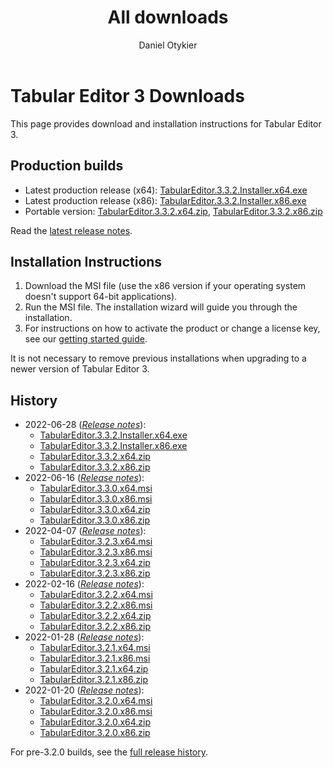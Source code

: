﻿---
uid: downloads
title: All downloads
author: Daniel Otykier
updated: 2022-02-16
---
# Tabular Editor 3 Downloads

This page provides download and installation instructions for Tabular Editor 3.

## Production builds

- Latest production release (x64): [TabularEditor.3.3.2.Installer.x64.exe](https://cdn.tabulareditor.com/files/TabularEditor.3.3.2.Installer.x64.exe)
- Latest production release (x86): [TabularEditor.3.3.2.Installer.x86.exe](https://cdn.tabulareditor.com/files/TabularEditor.3.3.2.Installer.x86.exe)
- Portable version: [TabularEditor.3.3.2.x64.zip](https://cdn.tabulareditor.com/files/TabularEditor.3.3.2.x64.zip), [TabularEditor.3.3.2.x86.zip](https://cdn.tabulareditor.com/files/TabularEditor.3.3.2.x86.zip)

Read the [latest release notes](release-notes/3_3_2.md).

## Installation Instructions

1. Download the MSI file (use the x86 version if your operating system doesn't support 64-bit applications).
2. Run the MSI file. The installation wizard will guide you through the installation.
3. For instructions on how to activate the product or change a license key, see our [getting started guide](https://docs.tabulareditor.com/te3/getting-started.html).

It is not necessary to remove previous installations when upgrading to a newer version of Tabular Editor 3.

## History

- 2022-06-28 (*[Release notes](release-notes/3_3_2.md)*):
  - [TabularEditor.3.3.2.Installer.x64.exe](https://cdn.tabulareditor.com/files/TabularEditor.3.3.2.Installer.x64.exe)
  - [TabularEditor.3.3.2.Installer.x86.exe](https://cdn.tabulareditor.com/files/TabularEditor.3.3.2.Installer.x86.exe)
  - [TabularEditor.3.3.2.x64.zip](https://cdn.tabulareditor.com/files/TabularEditor.3.3.2.x64.zip)
  - [TabularEditor.3.3.2.x86.zip](https://cdn.tabulareditor.com/files/TabularEditor.3.3.2.x86.zip)
- 2022-06-16 (*[Release notes](release-notes/3_3_0.md)*):
  - [TabularEditor.3.3.0.x64.msi](https://cdn.tabulareditor.com/files/TabularEditor.3.3.0.x64.msi)
  - [TabularEditor.3.3.0.x86.msi](https://cdn.tabulareditor.com/files/TabularEditor.3.3.0.x86.msi)
  - [TabularEditor.3.3.0.x64.zip](https://cdn.tabulareditor.com/files/TabularEditor.3.3.0.x64.zip)
  - [TabularEditor.3.3.0.x86.zip](https://cdn.tabulareditor.com/files/TabularEditor.3.3.0.x86.zip)
- 2022-04-07 (*[Release notes](release-notes/3_2_3.md)*):
  - [TabularEditor.3.2.3.x64.msi](https://cdn.tabulareditor.com/files/TabularEditor.3.2.3.x64.msi)
  - [TabularEditor.3.2.3.x86.msi](https://cdn.tabulareditor.com/files/TabularEditor.3.2.3.x86.msi)
  - [TabularEditor.3.2.3.x64.zip](https://cdn.tabulareditor.com/files/TabularEditor.3.2.3.x64.zip)
  - [TabularEditor.3.2.3.x86.zip](https://cdn.tabulareditor.com/files/TabularEditor.3.2.3.x86.zip)
- 2022-02-16 (*[Release notes](release-notes/3_2_2.md)*):
  - [TabularEditor.3.2.2.x64.msi](https://cdn.tabulareditor.com/files/TabularEditor.3.2.2.x64.msi)
  - [TabularEditor.3.2.2.x86.msi](https://cdn.tabulareditor.com/files/TabularEditor.3.2.2.x86.msi)
  - [TabularEditor.3.2.2.x64.zip](https://cdn.tabulareditor.com/files/TabularEditor.3.2.2.x64.zip)
  - [TabularEditor.3.2.2.x86.zip](https://cdn.tabulareditor.com/files/TabularEditor.3.2.2.x86.zip)
- 2022-01-28 (*[Release notes](release-notes/3_2_1.md)*):
  - [TabularEditor.3.2.1.x64.msi](https://cdn.tabulareditor.com/files/TabularEditor.3.2.1.x64.msi)
  - [TabularEditor.3.2.1.x86.msi](https://cdn.tabulareditor.com/files/TabularEditor.3.2.1.x86.msi)
  - [TabularEditor.3.2.1.x64.zip](https://cdn.tabulareditor.com/files/TabularEditor.3.2.1.x64.zip)
  - [TabularEditor.3.2.1.x86.zip](https://cdn.tabulareditor.com/files/TabularEditor.3.2.1.x86.zip)
- 2022-01-20 (*[Release notes](release-notes/3_2_0.md)*):
  - [TabularEditor.3.2.0.x64.msi](https://cdn.tabulareditor.com/files/TabularEditor.3.2.0.x64.msi)
  - [TabularEditor.3.2.0.x86.msi](https://cdn.tabulareditor.com/files/TabularEditor.3.2.0.x86.msi)
  - [TabularEditor.3.2.0.x64.zip](https://cdn.tabulareditor.com/files/TabularEditor.3.2.0.x64.zip)
  - [TabularEditor.3.2.0.x86.zip](https://cdn.tabulareditor.com/files/TabularEditor.3.2.0.x86.zip)

For pre-3.2.0 builds, see the [full release history](release-history.md).
